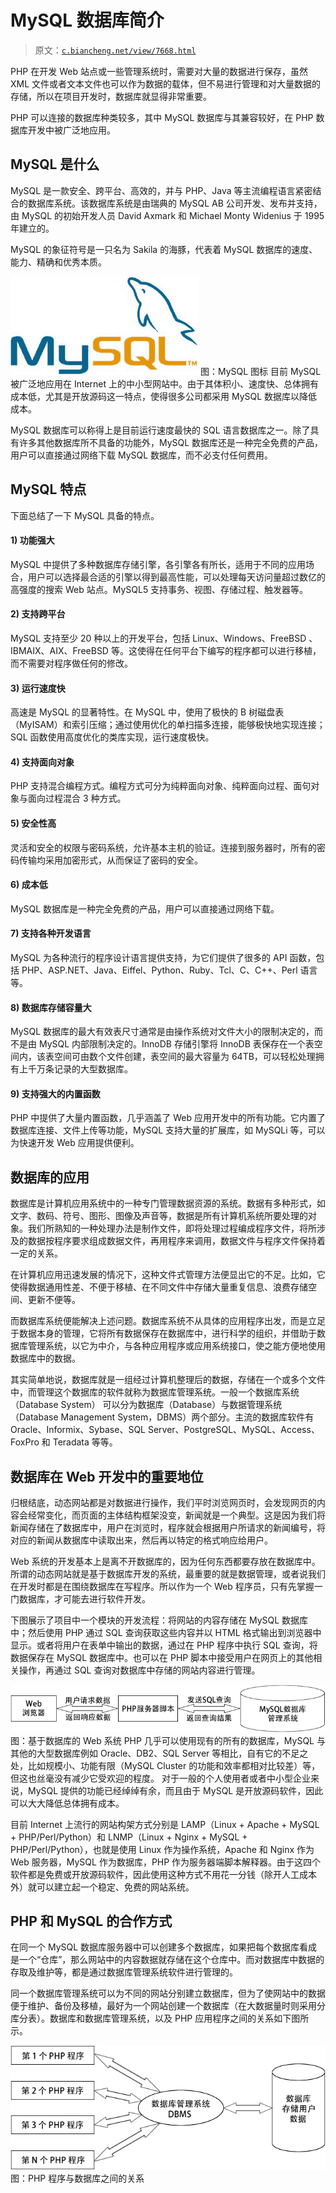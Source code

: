 # MySQL 数据库简介

> 原文：[`c.biancheng.net/view/7668.html`](http://c.biancheng.net/view/7668.html)

PHP 在开发 Web 站点或一些管理系统时，需要对大量的数据进行保存，虽然 XML 文件或者文本文件也可以作为数据的载体，但不易进行管理和对大量数据的存储，所以在项目开发时，数据库就显得非常重要。

PHP 可以连接的数据库种类较多，其中 MySQL 数据库与其兼容较好，在 PHP 数据库开发中被广泛地应用。

## MySQL 是什么

MySQL 是一款安全、跨平台、高效的，并与 PHP、Java 等主流编程语言紧密结合的数据库系统。该数据库系统是由瑞典的 MySQL AB 公司开发、发布并支持，由 MySQL 的初始开发人员 David Axmark 和 Michael Monty Widenius 于 1995 年建立的。

MySQL 的象征符号是一只名为 Sakila 的海豚，代表着 MySQL 数据库的速度、能力、精确和优秀本质。

![MySQL logo](img/d9c9eb5620ade3796b57489248b08905.png)
图：MySQL 图标
目前 MySQL 被广泛地应用在 Internet 上的中小型网站中。由于其体积小、速度快、总体拥有成本低，尤其是开放源码这一特点，使得很多公司都采用 MySQL 数据库以降低成本。

MySQL 数据库可以称得上是目前运行速度最快的 SQL 语言数据库之一。除了具有许多其他数据库所不具备的功能外，MySQL 数据库还是一种完全免费的产品，用户可以直接通过网络下载 MySQL 数据库，而不必支付任何费用。

## MySQL 特点

下面总结了一下 MySQL 具备的特点。

#### 1) 功能强大

MySQL 中提供了多种数据库存储引擎，各引擎各有所长，适用于不同的应用场合，用户可以选择最合适的引擎以得到最高性能，可以处理每天访问量超过数亿的高强度的搜索 Web 站点。MySQL5 支持事务、视图、存储过程、触发器等。

#### 2) 支持跨平台

MySQL 支持至少 20 种以上的开发平台，包括 Linux、Windows、FreeBSD 、IBMAIX、AIX、FreeBSD 等。这使得在任何平台下编写的程序都可以进行移植，而不需要对程序做任何的修改。

#### 3) 运行速度快

高速是 MySQL 的显著特性。在 MySQL 中，使用了极快的 B 树磁盘表（MyISAM）和索引压缩；通过使用优化的单扫描多连接，能够极快地实现连接；SQL 函数使用高度优化的类库实现，运行速度极快。

#### 4) 支持面向对象

PHP 支持混合编程方式。编程方式可分为纯粹面向对象、纯粹面向过程、面句对象与面向过程混合 3 种方式。

#### 5) 安全性高

灵活和安全的权限与密码系统，允许基本主机的验证。连接到服务器时，所有的密码传输均采用加密形式，从而保证了密码的安全。

#### 6) 成本低

MySQL 数据库是一种完全免费的产品，用户可以直接通过网络下载。

#### 7) 支持各种开发语言

MySQL 为各种流行的程序设计语言提供支持，为它们提供了很多的 API 函数，包括 PHP、ASP.NET、Java、Eiffel、Python、Ruby、Tcl、C、C++、Perl 语言等。

#### 8) 数据库存储容量大

MySQL 数据库的最大有效表尺寸通常是由操作系统对文件大小的限制决定的，而不是由 MySQL 内部限制决定的。InnoDB 存储引擎将 InnoDB 表保存在一个表空间内，该表空间可由数个文件创建，表空间的最大容量为 64TB，可以轻松处理拥有上千万条记录的大型数据库。

#### 9) 支持强大的内置函数

PHP 中提供了大量内置函数，几乎涵盖了 Web 应用开发中的所有功能。它内置了数据库连接、文件上传等功能，MySQL 支持大量的扩展库，如 MySQLi 等，可以为快速开发 Web 应用提供便利。

## 数据库的应用

数据库是计算机应用系统中的一种专门管理数据资源的系统。数据有多种形式，如文字、数码、符号、图形、图像及声音等，数据是所有计算机系统所要处理的对象。我们所熟知的一种处理办法是制作文件，即将处理过程编成程序文件，将所涉及的数据按程序要求组成数据文件，再用程序来调用，数据文件与程序文件保持着一定的关系。

在计算机应用迅速发展的情况下，这种文件式管理方法便显出它的不足。比如，它使得数据通用性差、不便于移植、在不同文件中存储大量重复信息、浪费存储空间、更新不便等。

而数据库系统便能解决上述问题。数据库系统不从具体的应用程序出发，而是立足于数据本身的管理，它将所有数据保存在数据库中，进行科学的组织，并借助于数据库管理系统，以它为中介，与各种应用程序或应用系统接口，使之能方便地使用数据库中的数据。

其实简单地说，数据库就是一组经过计算机整理后的数据，存储在一个或多个文件中，而管理这个数据库的软件就称为数据库管理系统。一般一个数据库系统（Database System）
可以分为数据库（Database）与数据管理系统（Database Management System，DBMS）两个部分。主流的数据库软件有 Oracle、Informix、Sybase、SQL Server、PostgreSQL、MySQL、Access、FoxPro 和 Teradata 等等。

## 数据库在 Web 开发中的重要地位

归根结底，动态网站都是对数据进行操作，我们平时浏览网页时，会发现网页的内容会经常变化，而页面的主体结构框架没变，新闻就是一个典型。这是因为我们将新闻存储在了数据库中，用户在浏览时，程序就会根据用户所请求的新闻编号，将对应的新闻从数据库中读取出来，然后再以特定的格式响应给用户。

Web 系统的开发基本上是离不开数据库的，因为任何东西都要存放在数据库中。所谓的动态网站就是基于数据库开发的系统，最重要的就是数据管理，或者说我们在开发时都是在围绕数据库在写程序。所以作为一个 Web 程序员，只有先掌握一门数据库，才可能去进行软件开发。

下图展示了项目中一个模块的开发流程：将网站的内容存储在 MySQL 数据库中；然后使用 PHP 通过 SQL 查询获取这些内容并以 HTML 格式输出到浏览器中显示。或者将用户在表单中输出的数据，通过在 PHP 程序中执行 SQL 查询，将数据保存在 MySQL 数据库中。也可以在 PHP 脚本中接受用户在网页上的其他相关操作，再通过 SQL 查询对数据库中存储的网站内容进行管理。

![基于数据库的 Web 系统](img/a67ed958cd61de110b0da153a81ccba4.png)
图：基于数据库的 Web 系统
PHP 几乎可以使用现有的所有的数据库，MySQL 与其他的大型数据库例如 Oracle、DB2、SQL Server 等相比，自有它的不足之处，比如规模小、功能有限（MySQL Cluster 的功能和效率都相对比较差）等，但这也丝毫没有减少它受欢迎的程度。 对于一般的个人使用者或者中小型企业来说，MySQL 提供的功能已经绰绰有余，而且由于 MySQL 是开放源码软件，因此可以大大降低总体拥有成本。

目前 Internet 上流行的网站构架方式分别是 LAMP（Linux + Apache + MySQL + PHP/Perl/Python）和 LNMP（Linux + Nginx + MySQL + PHP/Perl/Python），也就是使用 Linux 作为操作系统，Apache 和 Nginx 作为 Web 服务器，MySQL 作为数据库，PHP 作为服务器端脚本解释器。由于这四个软件都是免费或开放源码软件，因此使用这种方式不用花一分钱（除开人工成本外）就可以建立起一个稳定、免费的网站系统。

## PHP 和 MySQL 的合作方式

在同一个 MySQL 数据库服务器中可以创建多个数据库，如果把每个数据库看成是一个“仓库”，那么网站中的内容数据就存储在这个仓库中。而对数据库中数据的存取及维护等，都是通过数据库管理系统软件进行管理的。

同一个数据库管理系统可以为不同的网站分别建立数据库，但为了使网站中的数据便于维护、备份及移植，最好为一个网站创建一个数据库（在大数据量时则采用分库分表）。数据库和数据库管理系统，以及 PHP 应用程序之间的关系如下图所示。

![PHP 程序与数据库之间的关系](img/b845b2fd668730ee9647bbe8532afceb.png)
图：PHP 程序与数据库之间的关系